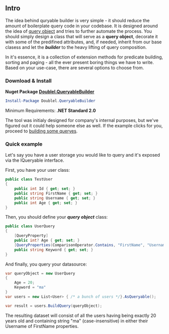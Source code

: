 ## Intro

The idea behind quryable builder is very simple - it should reduce the amount of boilerplate query code in your codebase. It is designed around the idea of [query object](https://martinfowler.com/eaaCatalog/queryObject.html) and tries to further automate the process. You should simply design a class that will serve as a **query object**, decorate it with some of the predifined attributes, and, if needed, inherit from our base clasess and let the _**builder**_ to the heavy lifting of query composition. 

In it's essence, it is a collection of extension methods for predicate building, sorting and paging - all the ever present boring things we have to write. Based on your use-case, there are several options to choose from. 

### Download & Install
**Nuget Package [Doublel.QueryableBuilder](https://www.nuget.org/packages/Doublel.QueryableBuilder/)**

```powershell
Install-Package Doublel.QueryableBuilder
```
Minimum Requirements: **.NET Standard 2.0**

The tool was initialy designed for company's internal purposes, but we've figured out it could help someone else as well. If the example clicks for you, proceed to [building some queryes](https://github.com/Olymo/Doublel.QueryableBuilder/wiki/Building-Queries).
### Quick example
Let's say you have a user storage you would like to query and it's exposed via the IQueryable<TestUser> interface.

First, you have your user class:
```cs
public class TestUser
{
    public int Id { get; set; }
    public string FirstName { get; set; }
    public string Username { get; set; }
    public int Age { get; set; }
}
```

Then, you should define your **_query object_** class:
```cs
public class UserQuery 
{
    [QueryProperty]
    public int? Age { get; set; }
    [QueryProperties(ComparisonOperator.Contains, "FirstName", "Username")]
    public string Keyword { get; set; }
}
```

And finally, you query your datasource:
```cs
var queryObject = new UserQuery 
{ 
    Age = 20; 
    Keyword = "ma"
}
var users = new List<User> { /* a bunch of users */}.AsQueryable();

var result = users.BuildQuery(queryObject);
```
The resulting dataset will consist of all the users having being exactly 20 years old and containing string "ma" (case-insensitive) in either their Username of FirstName properties.
